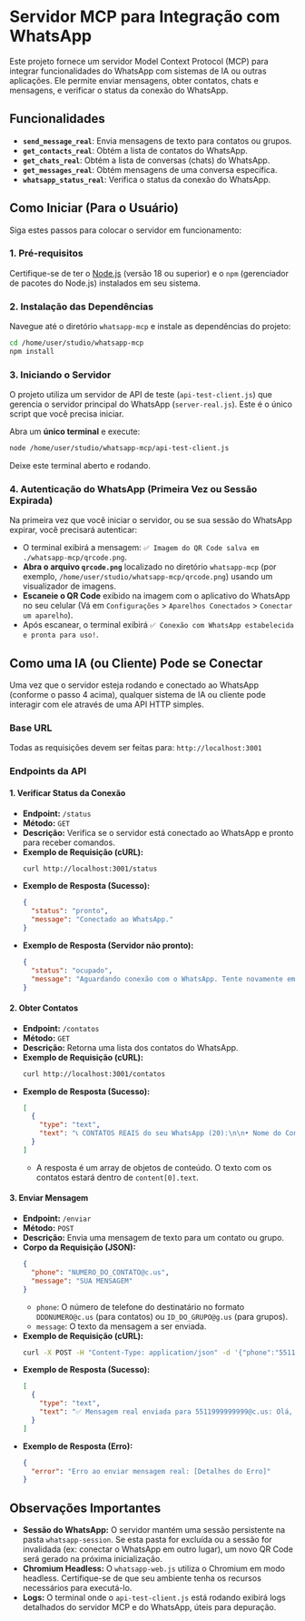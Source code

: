 # Servidor MCP para Integração com WhatsApp

Este projeto fornece um servidor Model Context Protocol (MCP) para integrar funcionalidades do WhatsApp com sistemas de IA ou outras aplicações. Ele permite enviar mensagens, obter contatos, chats e mensagens, e verificar o status da conexão do WhatsApp.

## Funcionalidades

*   **`send_message_real`**: Envia mensagens de texto para contatos ou grupos.
*   **`get_contacts_real`**: Obtém a lista de contatos do WhatsApp.
*   **`get_chats_real`**: Obtém a lista de conversas (chats) do WhatsApp.
*   **`get_messages_real`**: Obtém mensagens de uma conversa específica.
*   **`whatsapp_status_real`**: Verifica o status da conexão do WhatsApp.

## Como Iniciar (Para o Usuário)

Siga estes passos para colocar o servidor em funcionamento:

### 1. Pré-requisitos

Certifique-se de ter o [Node.js](https://nodejs.org/) (versão 18 ou superior) e o `npm` (gerenciador de pacotes do Node.js) instalados em seu sistema.

### 2. Instalação das Dependências

Navegue até o diretório `whatsapp-mcp` e instale as dependências do projeto:

```bash
cd /home/user/studio/whatsapp-mcp
npm install
```

### 3. Iniciando o Servidor

O projeto utiliza um servidor de API de teste (`api-test-client.js`) que gerencia o servidor principal do WhatsApp (`server-real.js`). Este é o único script que você precisa iniciar.

Abra um **único terminal** e execute:

```bash
node /home/user/studio/whatsapp-mcp/api-test-client.js
```

Deixe este terminal aberto e rodando.

### 4. Autenticação do WhatsApp (Primeira Vez ou Sessão Expirada)

Na primeira vez que você iniciar o servidor, ou se sua sessão do WhatsApp expirar, você precisará autenticar:

*   O terminal exibirá a mensagem: `✅ Imagem do QR Code salva em ./whatsapp-mcp/qrcode.png`.
*   **Abra o arquivo `qrcode.png`** localizado no diretório `whatsapp-mcp` (por exemplo, `/home/user/studio/whatsapp-mcp/qrcode.png`) usando um visualizador de imagens.
*   **Escaneie o QR Code** exibido na imagem com o aplicativo do WhatsApp no seu celular (Vá em `Configurações` > `Aparelhos Conectados` > `Conectar um aparelho`).
*   Após escanear, o terminal exibirá `✅ Conexão com WhatsApp estabelecida e pronta para uso!`.

## Como uma IA (ou Cliente) Pode se Conectar

Uma vez que o servidor esteja rodando e conectado ao WhatsApp (conforme o passo 4 acima), qualquer sistema de IA ou cliente pode interagir com ele através de uma API HTTP simples.

### Base URL

Todas as requisições devem ser feitas para: `http://localhost:3001`

### Endpoints da API

#### 1. Verificar Status da Conexão

*   **Endpoint:** `/status`
*   **Método:** `GET`
*   **Descrição:** Verifica se o servidor está conectado ao WhatsApp e pronto para receber comandos.
*   **Exemplo de Requisição (cURL):**
    ```bash
    curl http://localhost:3001/status
    ```
*   **Exemplo de Resposta (Sucesso):**
    ```json
    {
      "status": "pronto",
      "message": "Conectado ao WhatsApp."
    }
    ```
*   **Exemplo de Resposta (Servidor não pronto):**
    ```json
    {
      "status": "ocupado",
      "message": "Aguardando conexão com o WhatsApp. Tente novamente em alguns segundos."
    }
    ```

#### 2. Obter Contatos

*   **Endpoint:** `/contatos`
*   **Método:** `GET`
*   **Descrição:** Retorna uma lista dos contatos do WhatsApp.
*   **Exemplo de Requisição (cURL):**
    ```bash
    curl http://localhost:3001/contatos
    ```
*   **Exemplo de Resposta (Sucesso):**
    ```json
    [
      {
        "type": "text",
        "text": "📞 CONTATOS REAIS do seu WhatsApp (20):\n\n• Nome do Contato 1\n  📱 5511999999999@c.us\n  ✅ Ativo\n\n..."
      }
    ]
    ```
    *   A resposta é um array de objetos de conteúdo. O texto com os contatos estará dentro de `content[0].text`.

#### 3. Enviar Mensagem

*   **Endpoint:** `/enviar`
*   **Método:** `POST`
*   **Descrição:** Envia uma mensagem de texto para um contato ou grupo.
*   **Corpo da Requisição (JSON):**
    ```json
    {
      "phone": "NUMERO_DO_CONTATO@c.us",
      "message": "SUA MENSAGEM"
    }
    ```
    *   `phone`: O número de telefone do destinatário no formato `DDDNUMERO@c.us` (para contatos) ou `ID_DO_GRUPO@g.us` (para grupos).
    *   `message`: O texto da mensagem a ser enviada.
*   **Exemplo de Requisição (cURL):**
    ```bash
    curl -X POST -H "Content-Type: application/json" -d '{"phone":"5511999999999@c.us","message":"Olá, este é um teste!"}' http://localhost:3001/enviar
    ```
*   **Exemplo de Resposta (Sucesso):**
    ```json
    [
      {
        "type": "text",
        "text": "✅ Mensagem real enviada para 5511999999999@c.us: Olá, este é um teste!"
      }
    ]
    ```
*   **Exemplo de Resposta (Erro):**
    ```json
    {
      "error": "Erro ao enviar mensagem real: [Detalhes do Erro]"
    }
    ```

## Observações Importantes

*   **Sessão do WhatsApp:** O servidor mantém uma sessão persistente na pasta `whatsapp-session`. Se esta pasta for excluída ou a sessão for invalidada (ex: conectar o WhatsApp em outro lugar), um novo QR Code será gerado na próxima inicialização.
*   **Chromium Headless:** O `whatsapp-web.js` utiliza o Chromium em modo headless. Certifique-se de que seu ambiente tenha os recursos necessários para executá-lo.
*   **Logs:** O terminal onde o `api-test-client.js` está rodando exibirá logs detalhados do servidor MCP e do WhatsApp, úteis para depuração.
